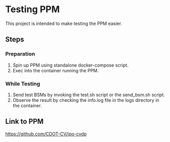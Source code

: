 # Testing PPM
This project is intended to make testing the PPM easier.

## Steps
### Preparation
1. Spin up PPM using standalone docker-compose script.
1. Exec into the container running the PPM.

### While Testing
1. Send test BSMs by invoking the test.sh script or the send_bsm.sh script.
1. Observe the result by checking the info.log file in the logs directory in the container.

## Link to PPM
https://github.com/CDOT-CV/jpo-cvdp
